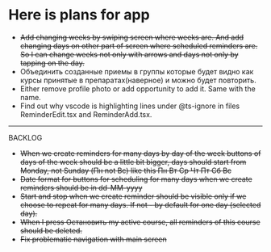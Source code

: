 # Here is plans for app
* ~~Add changing weeks by swiping screen where weeks are. And add changing days on other part of screen where scheduled reminders are. So I can change weeks not only with arrows and days not only by tapping on the day.~~
* Объединить созданные приемы в группы которые будет видно как курсы принятые в препаратах(наверное) и можно будет повторить.
* Either remove profile photo or add opportunity to add it. Same with the name.
* Find out why vscode is highlighting lines under @ts-ignore in files ReminderEdit.tsx and ReminderAdd.tsx. 

__________
BACKLOG
* ~~When we create reminders for many days by day of the week buttons of days of the week should be a little bit bigger, days should start from Monday, not Sunday (Пн not Вс) like this Пн Вт Ср Чт Пт Сб Вс~~
* ~~Date format for buttons for scheduling for many days when we create reminders should be in dd-MM-yyyy~~
* ~~Start and stop when we create reminder should be visible only if we choose to repeat for many days. If not - by default for one day (selected day).~~
* ~~When I press Остановить my active course, all reminders of this course should be deleted.~~
* ~~Fix problematic navigation with main screen~~
